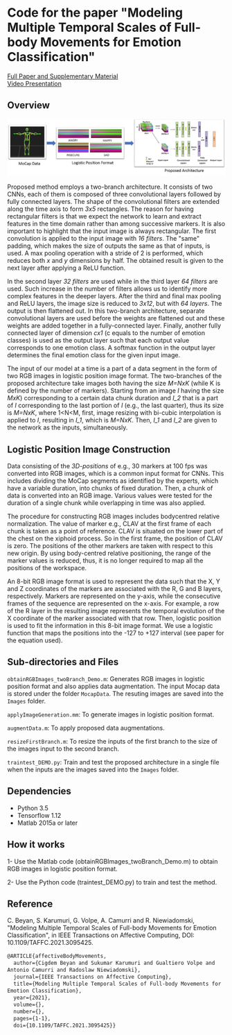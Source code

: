 # Code for the paper "Modeling Multiple Temporal Scales of Full-body Movements for Emotion Classification"

[Full Paper and Supplementary Material](https://ieeexplore.ieee.org/document/9477164) <br />
[Video Presentation](https://www.youtube.com/watch?v=xdoXDnOf0oI) <br />

## Overview
![BlockDiagram](https://github.com/cbeyan/AffectiveBodyMovements/blob/main/FigureMain.png)

Proposed method employs a two-branch architecture. It consists of two CNNs, each of them is composed of three
convolutional layers followed by fully connected layers. The shape of the convolutional filters are extended along the time
axis to form *3x5* rectangles. The reason for having rectangular filters is that we expect the network to learn and extract features in
the time domain rather than among successive markers. It is also important to highlight that the input image is always rectangular.
The first convolution is applied to the input image with *16 filters*. The "same" padding, which makes the size of outputs the same
as that of inputs, is used. A max pooling operation with a stride of 2 is performed, which reduces both *x* and *y* dimensions by half. 
The obtained result is given to the next layer after applying a ReLU function.

In the second layer *32 filters* are used while in the third layer *64 filters* are used. Such increase in the number of
filters allows us to identify more complex features in the deeper layers. After the third and final max pooling and ReLU layers, the
image size is reduced to *3x12*, but with *64 layers*. The output
is then flattened out. In this two-branch architecture, separate
convolutional layers are used before the weights are flattened out
and these weights are added together in a fully-connected layer.
Finally, another fully connected layer of dimension *cx1* (c equals to the number of emotion classes) is used
as the output layer such that each output value corresponds to one emotion class. 
A softmax function in the output layer determines the final emotion class for the given input image.

The input of our model at a time is a part of a data segment in
the form of two RGB images in logistic position image format. 
The two-branches of the proposed architecture take images both having the size *M=NxK* (while K is defined by the
number of markers). Starting from an image *I* having the size
*MxK*) corresponding to a certain data chunk duration and *I_2* that
is a part of *I* corresponding to the last portion of *I* (e.g., the last
quarter), thus its size is *M=NxK*, where 1<N<M, first, image resizing with bi-cubic interpolation is
applied to *I*, resulting in *I_1*, which is *M=NxK*. Then, *I_1* and *I_2* are given to the network as the inputs, simultaneously.

## Logistic Position Image Construction
Data consisting of the *3D-positions* of e.g., 30 markers at 100 fps was
converted into RGB images, which is a common input format for
CNNs. This includes dividing the MoCap segments as identified
by the experts, which have a variable duration, into chunks of fixed
duration. Then, a chunk of data is converted into an RGB image.
Various values were tested for the duration of a single chunk while
overlapping in time was also applied.

The procedure for constructing RGB images includes bodycentred
relative normalization. The value of marker e.g., CLAV at the first frame of each chunk is taken
as a point of reference. CLAV is situated on the lower part of the chest on the xiphoid process. So in the first frame, the position of
CLAV is zero. The positions of the other markers are taken with respect to this new origin. By using
body-centred relative positioning, the range of the marker values
is reduced, thus, it is no longer required to map all the positions of
the workspace. 

An 8-bit RGB image format is used to represent the data such that the X,
Y and Z coordinates of the markers are associated with the R, G
and B layers, respectively. Markers are represented on the y-axis,
while the consecutive frames of the sequence are represented on
the x-axis. For example, a row of the R layer in the resulting image
represents the temporal evolution of the X coordinate of the marker
associated with that row. Then, logistic position is used to fit
the information in this 8-bit image format. We use a logistic function that maps the positions into the -127 to
+127 interval (see paper for the equation used).

## Sub-directories and Files

``obtainRGBImages_twoBranch_Demo.m``: Generates RGB images in logistic position format and also applies data augmentation. The input Mocap data is stored under the folder ``MocapData``. The resuting images are saved into the ``Images`` folder.

``applyImageGeneration.mm``: To generate images in logistic position format.

``augmentData.m``: To apply proposed data augmentations.

``resizeFirstBranch.m``: To resize the inputs of the first branch to the size of the images input to the second branch.

``traintest_DEMO.py``: Train and test the proposed architecture in a single file when the inputs are the images saved into the ``Images`` folder. 


## Dependencies

* Python 3.5
* Tensorflow 1.12
* Matlab 2015a or later


## How it works

1- Use the Matlab code (obtainRGBImages_twoBranch_Demo.m) to obtain RGB images in logistic position format.

2- Use the Python code (traintest_DEMO.py) to train and test the method.

## Reference

C. Beyan, S. Karumuri, G. Volpe, A. Camurri and R. Niewiadomski, "Modeling Multiple Temporal Scales of Full-body Movements for Emotion Classification", 
in IEEE Transactions on Affective Computing, DOI: 10.1109/TAFFC.2021.3095425.
```
@ARTICLE{affectiveBodyMovements,
  author={Cigdem Beyan and Sukumar Karumuri and Gualtiero Volpe and Antonio Camurri and Radoslaw Niewiadomski},
  journal={IEEE Transactions on Affective Computing}, 
  title={Modeling Multiple Temporal Scales of Full-body Movements for Emotion Classification}, 
  year={2021},
  volume={},
  number={},
  pages={1-1},
  doi={10.1109/TAFFC.2021.3095425}}
